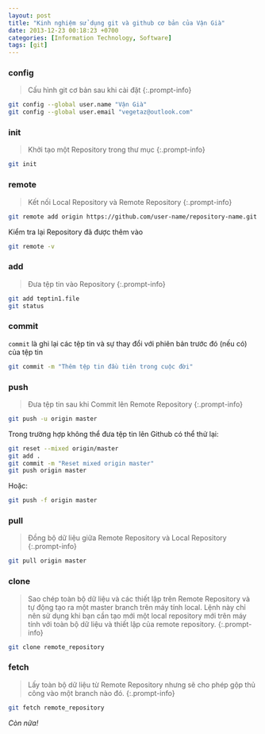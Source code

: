 ```yaml
---
layout: post
title: "Kinh nghiệm sử dụng git và github cơ bản của Vận Già"
date: 2013-12-23 00:18:23 +0700
categories: [Information Technology, Software]
tags: [git]
---
```


### config
> Cấu hình git cơ bản sau khi cài đặt
{:.prompt-info}
```bash
git config --global user.name "Vận Già"
git config --global user.email "vegetaz@outlook.com"
```

### init
> Khởi tạo một Repository trong thư mục
{:.prompt-info}
```bash
git init
```

### remote
> Kết nối Local Repository và Remote Repository
{:.prompt-info}
```bash
git remote add origin https://github.com/user-name/repository-name.git
```
Kiểm tra lại Repository đã được thêm vào
```bash
git remote -v
```

### add
> Đưa tệp tin vào Repository
{:.prompt-info}
```bash
git add teptin1.file
git status
```

### commit
`commit` là ghi lại các tệp tin và sự thay đổi với phiên bản trước đó (nếu có) của tệp tin
```bash
git commit -m "Thêm tệp tin đầu tiên trong cuộc đời"
```

### push
> Đưa tệp tin sau khi Commit lên Remote Repository
{:.prompt-info}
```bash
git push -u origin master
```
Trong trường hợp không thể đưa tệp tin lên Github có thể thử lại:
```bash
git reset --mixed origin/master
git add .
git commit -m "Reset mixed origin master"
git push origin master
```
Hoặc:
```bash
git push -f origin master
```

### pull
> Đồng bộ dữ liệu giữa Remote Repository và Local Repository
{:.prompt-info}
```bash
git pull origin master
```

### clone
> Sao chép toàn bộ dữ liệu và các thiết lập trên Remote Repository và tự động tạo ra một master branch trên máy tính local. Lệnh này chỉ nên sử dụng khi bạn cần tạo mới một local repository mới trên máy tính với toàn bộ dữ liệu và thiết lập của remote repository.
{:.prompt-info}
```bash
git clone remote_repository
```

### fetch
> Lấy toàn bộ dữ liệu từ Remote Repository nhưng sẽ cho phép gộp thủ công vào một branch nào đó.
{:.prompt-info}
```bash
git fetch remote_repository
```

_Còn nữa!_
